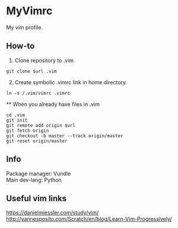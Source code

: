 # MyVimrc

My vim profile.

## How-to

1. Clone repository to .vim
```
git clone $url .vim
```

2. Create symbolic .vimrc link in home directory.
```{bash}
ln -s /.vim/vimrc .vimrc
```

** When you already have files in .vim
```{bash}
cd .vim
git init
git remote add origin $url
git fetch origin
git checkout -b master --track origin/master
git reset origin/master
```

## Info
Package manager: Vundle  
Main dev-lang: Python

## Useful vim links
https://danielmiessler.com/study/vim/  
http://yannesposito.com/Scratch/en/blog/Learn-Vim-Progressively/


